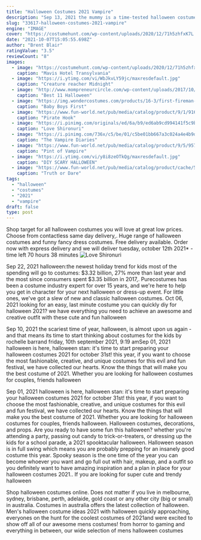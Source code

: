 ```yaml
---
title: "Halloween Costumes 2021 Vampire"
description: "Sep 13, 2021 the mummy is a time-tested halloween costume thats perfect for a teen. Rather than use up all the toilet paper, kids can get the ultimate fresh-from-the-tomb look with this costume"
slug: "33617-halloween-costumes-2021-vampire"
engine: "IMAGE"
cover: "https://costumehunt.com/wp-content/uploads/2020/12/71h5zhfxK7L._AC_UY879_.jpg"
date: "2021-10-07T15:05:55.698Z"
author: "Brent Blair"
ratingValue: "3.5"
reviewCount: "8"
images:
  - image: "https://costumehunt.com/wp-content/uploads/2020/12/71h5zhfxK7L._AC_UY879_.jpg"
    caption: "Mavis Hotel Transylvania"
  - image: "https://i.ytimg.com/vi/WbJkvLY59jc/maxresdefault.jpg"
    caption: "Creature reacher Midnight"
  - image: "http://www.mompreneurcircle.com/wp-content/uploads/2017/10/Haloween-Costume-Ideas4.jpg"
    caption: "Best 11 Halloween"
  - image: "https://img.wondercostumes.com/products/16-3/first-fireman-costume.jpg"
    caption: "Baby Boys First"
  - image: "https://www.fun-world.net/pub/media/catalog/product/9/1/9160gs_1.jpg"
    caption: "Pirate Hook"
  - image: "https://i.pinimg.com/originals/ed/6a/b9/ed6ab9cd994141f5c9b4bdc84c51b828.png"
    caption: "Love Shironuri"
  - image: "https://i.pinimg.com/736x/c5/be/01/c5be01bb667a3c024a4e4b9d03dc7e37.jpg"
    caption: "The Vampire Diaries"
  - image: "https://www.fun-world.net/pub/media/catalog/product/9/5/9572.jpg"
    caption: "Pint of Vampire"
  - image: "https://i.ytimg.com/vi/y8i8zeOTkQg/maxresdefault.jpg"
    caption: "DIY SCARY HALLOWEEN"
  - image: "https://www.fun-world.net/pub/media/catalog/product/cache/5d8d7d41d9e6bb3a2f677caee819910a/6/0/6000.jpg"
    caption: "Truth or Dare"
tags:
  - "halloween"
  - "costumes"
  - "2021"
  - "vampire"
draft: false
type: post
---
```


Shop target for all halloween costumes you will love at great low prices. Choose from contactless same day delivery,. Huge range of halloween costumes and funny fancy dress costumes. Free delivery available. Order now with express delivery and we will deliver tuesday, october 12th 2021* - time left 70 hours 38 minutes
![Love Shironuri](https://i.pinimg.com/originals/ed/6a/b9/ed6ab9cd994141f5c9b4bdc84c51b828.png "Love Shironuri")

Sep 22, 2021 halloween:the newest holiday trend for kids most of the spending will go to costumes: $3.32 billion, 27% more than last year and the most since consumers spent $3.35 billion in 2017,. Purecostumes has been a costume industry expert for over 15 years, and we&#39;re here to help you get in character for your next halloween or dress-up event. For little ones, we&#39;ve got a slew of new and classic halloween costumes. Oct 06, 2021 looking for an easy, last minute costume you can quickly diy for halloween 2021? we have everything you need to achieve an awesome and creative outfit with these cute and fun halloween
<!--inArticleAds-->

<!--galleryOne-->

Sep 10, 2021 the scariest time of year, halloween, is almost upon us again - and that means its time to start thinking about costumes for the kids by rochelle barrand friday, 10th september 2021, 9:19 amSep 01, 2021 halloween is here, halloween stan: it's time to start preparing your halloween costumes 2021 for october 31st! this year, if you want to choose the most fashionable, creative, and unique costumes for this evil and fun festival, we have collected our hearts. Know the things that will make you the best costume of 2021. Whether you are looking for halloween costumes for couples, friends halloween
<!--inArticleAds-->

<!--galleryTwo-->

Sep 01, 2021 halloween is here, halloween stan: it's time to start preparing your halloween costumes 2021 for october 31st! this year, if you want to choose the most fashionable, creative, and unique costumes for this evil and fun festival, we have collected our hearts. Know the things that will make you the best costume of 2021. Whether you are looking for halloween costumes for couples, friends halloween. Halloween costumes, decorations, and props. Are you ready to have some fun this halloween? whether you're attending a party, passing out candy to trick-or-treaters, or dressing up the kids for a school parade, a 2021 spooktacular halloween. Halloween season is in full swing which means you are probably prepping for an insanely good costume this year. Spooky season is the one time of the year you can become whoever you want and go full out with hair, makeup, and a outfit so you definitely want to have amazing inspiration and a plan in place for your halloween costumes 2021.. If you are looking for super cute and trendy halloween
<!--galleryThree-->

Shop halloween costumes online. Does not matter if you live in melbourne, sydney, brisbane, perth, adelaide, gold coast or any other city (big or small) in australia. Costumes in australia offers the latest collection of halloween. Men's halloween costume ideas 2021 with halloween quickly approaching, everyones on the hunt for the coolest costumes of 2021and were excited to show off all of our awesome mens costumes! from horror to gaming and everything in between, our wide selection of mens halloween costumes